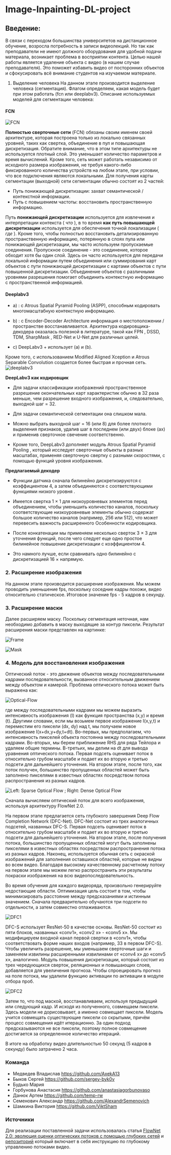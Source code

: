 # Image-Inpainting-DL-project

## Введение:
В связи с переходом большинства университетов на дистанционное обучение, возросла потребность в записи видеолекций. Но так как преподаватели не имеют должного оборудования для удобной подачи материала, возникает проблема в восприятии контента. Целью нашей работы является удаление объекта с видео (в нашем случае преподавателя). Это поможет избавить видео от посторонних объектов и сфокусировать всё внимание студентов на изучаемом материале.

 1. Выделение человека
На данном этапе производится выделение человека (сегментация). Флагом определяем, какая модель будет при этом работать (fcn или deeplabv3). Описание используемых моделей для сегментации человека:
#### FCN
![FCN](https://github.com/temp-rw/Image-Inpainting-DL-project/blob/master/Images/FCN.png)

**Полностью сверточные сети** (FCN) обязаны своим именем своей архитектуре, которая построена только из локально связанных уровней, таких как свертка, объединение в пул и повышающая дискретизация. Обратите внимание, что в этом типе архитектуры не используется плотный слой. Это уменьшает количество параметров и время вычислений. Кроме того, сеть может работать независимо от исходного размера изображения, не требуя какого-либо фиксированного количества устройств на любом этапе, при условии, что все подключения являются локальными. Для получения карты сегментации (выходной) сети сегментации обычно состоят из 2 частей:
 
 - Путь понижающей дискретизации: захват семантической / контекстной информации.
 - Путь с повышением частоты: восстановить пространственную информацию.

Путь **понижающей дискретизации** используется для извлечения и интерпретации контекста ( *что* ), в то время **как путь повышающей дискретизации** используется для обеспечения точной локализации ( *где* ). Кроме того, чтобы полностью восстановить детализированную пространственную информацию, потерянную в слоях пула или понижающей дискретизации, мы часто используем пропускаемые соединения.
Пропускное соединение - это соединение, которое обходит хотя бы один слой. Здесь он часто используется для передачи локальной информации путем объединения или суммирования карт объектов с пути понижающей дискретизации с картами объектов с пути повышенной дискретизации. Объединение объектов с различными уровнями разрешения помогает объединить контекстную информацию с пространственной информацией.

#### Deeplabv3
-   a) : с Atrous Spatial Pyramid Pooling (ASPP), способным кодировать многомасштабную контекстную информацию.
    
-   b) : с Encoder-Decoder Architecture информация о местоположении / пространстве восстанавливается. Архитектура кодировщика-декодера оказалась полезной в литературе, такой как FPN , DSSD, TDM, SharpMask , RED-Net и U-Net для различных целей.
    
-   c) DeepLabv3 + использует (a) и (b).
    
Кроме того, с использованием Modified Aligned Xception и Atrous Separable Convolution создается более быстрая и прочная сеть.\
![deeplabv3](https://github.com/temp-rw/Image-Inpainting-DL-project/blob/master/Images/Deeplabv3.png)

**DeepLabv3 как кодировщик**

-   Для задачи классификации изображений пространственное разрешение окончательных карт характеристик обычно в 32 раза меньше, чем разрешение входного изображения, и, следовательно, выходной шаг = 32.

-   Для задачи семантической сегментации она слишком мала.

- Можно выбрать выходной шаг = 16 (или 8) для более плотного выделения признаков, удалив шаг в последнем (или двух) блоке (ах) и применив сверточное свечение соответственно.

-  Кроме того, DeepLabv3 дополняет модуль Atrous Spatial Pyramid Pooling , который исследует сверточные объекты в разных масштабах, применяя сверточную свертку с разными скоростями, с помощью функций уровня изображения.

**Предлагаемый декодер**

-   Функции датчика сначала билинейно дискретизируются с коэффициентом 4, а затем объединяются с соответствующими функциями низкого уровня .
    
-   Имеется свертка 1 × 1 для низкоуровневых элементов перед объединением, чтобы уменьшить количество каналов, поскольку соответствующие низкоуровневые элементы обычно содержат большое количество каналов (например, 256 или 512), что может перевесить важность расширенного Особенности кодировщика.
    
-   После конкатенации мы применяем несколько сверток 3 × 3 для уточнения функций, после чего следует еще одно простое билинейное повышение дискретизации с коэффициентом 4.
    
-   Это намного лучше, если сравнивать одно билинейно с дискретизацией 16 × напрямую.


### 2. Расширение изображения

На данном этапе производится расширение изображения. Мы можем проводить уменьшение fps, поскольку соседние кадры похожи, видео относительно статическое. Итоговое значение fps - 5 кадров в секунду.


### 3. Расширение маски
Далее расширяем маску. Поскольку сегментация неточная, нам необходимо добавить в маску выходящие за контур пиксели. Результат расширения маски представлен на картинке:

![Frame](https://github.com/temp-rw/Image-Inpainting-DL-project/blob/master/Images/Frame.png) 

![Mask](https://github.com/temp-rw/Image-Inpainting-DL-project/blob/master/Images/Frame-Mask.png)


### 4. Модель для восстановления изображения

Оптический поток - это движение объектов между последовательными кадрами последовательности, вызванное относительным движением между объектом и камерой. Проблема оптического потока может быть выражена как:

![Optical-Flow](https://github.com/temp-rw/Image-Inpainting-DL-project/blob/master/Images/Optical_flow.png)

где между последовательными кадрами мы можем выразить интенсивность изображения (I) как функция пространства (x,y) и время (t). Другими словами, если мы возьмем первое изображение I(x,y,t) и переместим его пиксели (dx, dy) над t, мы получаем новое изображение I(x+dx,y+dy,t+dt).
Во-первых, мы предполагаем, что интенсивность пикселей объекта постоянна между последовательными кадрами. Во-вторых, мы берем приближение RHS для ряда Тейлора и удаляем общие термины. В-третьих, мы делим на dt для вывода уравнения оптического потока. 
Первая подсеть оценивает поток в относительно грубом масштабе и подает их во вторую и третью подсети для дальнейшего уточнения. На втором этапе, после того, как поток получен, большинство пропущенных областей может быть заполнено пикселями в известных областях посредством потока распространения из разных кадров.

![Left: Sparse Optical Flow ; Right: Dense Optical Flow](https://github.com/temp-rw/Image-Inpainting-DL-project/blob/master/Images/sparse-vs-dense.gif)

Сначала вычисляем оптический поток для всего изображения, используя архитектуру FlowNet 2.0.

На первом этапе предлагается сеть глубокого завершения Deep Flow Completion Network (DFC-Net). DFC-Net состоит из трех аналогичных подсетей, названных DFC-S. Первая подсеть оценивает поток в относительно грубом масштабе и подает их во вторую и третью подсети для дальнейшего уточнения. На втором этапе, после получения потока, большинство пропущенных областей могут быть заполнены пикселями в известных областях посредством распространения потока из разных кадров. Наконец, используется обычная сеть с окраской изображений для заполнения оставшихся областей, которые не видны во всем видео. Благодаря высокому качественному расчетному потоку на первом этапе мы можем легко распространить эти результаты покраски изображения на всю видеопоследовательность.

Во время обучения для каждого видеоряда, произвольно генерируйте недостающие области. Оптимизация цель состоит в том, чтобы минимизировать расстояние между предсказаниями и истинным значением. Сначала предварительно обучаются три подсети по отдельности, а затем совместно отлаживаются.

![DFC1](https://github.com/temp-rw/Image-Inpainting-DL-project/blob/master/Images/DFC1.png)

DFC-S использует ResNet-50 в качестве основы.  ResNet-50 состоит из пяти блоков, названных «conv1», «conv2 x» - «conv5 x».  Мы модифицируем входной канал первой свертки в «conv1», чтобы соответствовать форме наших входов (например, 33 в первом DFC-S).  Чтобы увеличить разрешение, мы уменьшаем сверточные шаги и заменяем извилины расширенными извилинами от «conv4 x» до «conv5 x», аналогично.  Модуль повышения дискретизации, который состоит из трех чередующихся сверток, реляционных и повышающих слоев, добавляется для увеличения прогноза.  Чтобы спроецировать прогноз на поле потока, мы удалили функцию активации по активации в модуле отбора проб.

![DFC2](https://github.com/temp-rw/Image-Inpainting-DL-project/blob/master/Images/DFC2.png)

Затем то, что под маской, восстанавливаем, используя предыдущий или следующий кадр. И исходя из полученного, совмещаем пиксели. Здесь модели не дорисовывает, а именно совмещает пиксели. Модель учится совмещать существующие пиксели со скрытыми, причём процесс совмещения идёт итерационно. За один подход предсказываются не все пиксели, поэтому полное совмещение достигается за определенное количество итераций.

В итоге на обработку видео длительностью 50 секунд (5 кадров в секунду) было затрачено 2 часа.

### Команда

-   Медведев Владислав https://github.com/AxekA13
-   Быков Сергей https://github.com/sergey-byk0v
-   Будько Мария
-   Горбунова Анастасия https://github.com/anastasiagorbunovaso
-   Данюк Артем https://github.com/temp-rw
-   Семенович Александр https://github.com/AlexandrSemenovich
-   Шамкина Виктория https://github.com/ViktSham

### Источники 

Для реализации поставленной задачи использовалась статья [FlowNet 2.0: эволюция оценки оптических потоков с помощью глубоких сетей](https://arxiv.org/pdf/1612.01925.pdf) и  [репозиторий](https://github.com/nbei/Deep-Flow-Guided-Video-Inpainting) который включает в себя инструкцию по глубокому управлению потоками видео.